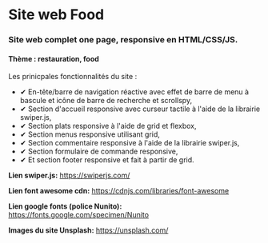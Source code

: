 # Site web Food

### Site web complet one page, responsive en HTML/CSS/JS. 
#### Thème : restauration, food


Les prinicpales fonctionnalités du site :

- ✔ En-tête/barre de navigation réactive avec effet de barre de menu à bascule et icône de barre de recherche et scrollspy,
- ✔ Section d'accueil responsive avec curseur tactile à l'aide de la librairie swiper.js,
- ✔ Section plats responsive à l'aide de grid et flexbox,
- ✔ Section menus responsive utilisant grid,
- ✔ Section commentaire responsive à l'aide de la librairie swiper.js,
- ✔ Section formulaire de commande responsive, 
- ✔ Et section footer responsive et fait à partir de grid.

**Lien swiper.js:**
https://swiperjs.com/

**Lien font awesome cdn:**
https://cdnjs.com/libraries/font-awesome

**Lien google fonts (police Nunito):**
https://fonts.google.com/specimen/Nunito

**Images du site Unsplash:**
https://unsplash.com/